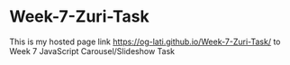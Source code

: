 # Week-7-Zuri-Task
This is my hosted page link https://og-lati.github.io/Week-7-Zuri-Task/ to
Week 7 JavaScript Carousel/Slideshow Task
